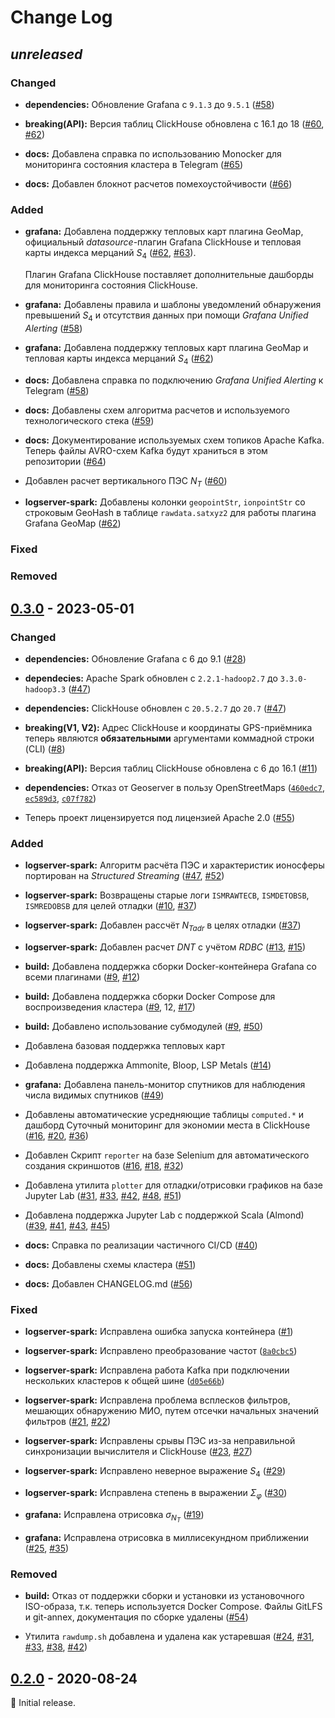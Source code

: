 # Change Log

## _unreleased_

### Changed

- **dependencies:** Обновление Grafana с `9.1.3` до `9.5.1`
  ([#58](https://github.com/mixayloff-dimaaylov/gstma/pull/58))

- **breaking(API):** Версия таблиц ClickHouse обновлена с 16.1 до 18
  ([#60](https://github.com/mixayloff-dimaaylov/gstma/pull/60),
  [#62](https://github.com/mixayloff-dimaaylov/gstma/pull/62))

- **docs:** Добавлена справка по использованию Monocker для мониторинга
  состояния кластера в Telegram
  ([#65](https://github.com/mixayloff-dimaaylov/gstma/pull/65))

- **docs:** Добавлен блокнот расчетов помехоустойчивости
  ([#66](https://github.com/mixayloff-dimaaylov/gstma/pull/66))

### Added

- **grafana:** Добавлена поддержку тепловых карт плагина GeoMap, официальный
  _datasource_-плагин Grafana ClickHouse и тепловая карты индекса мерцаний $S_4$
  ([#62](https://github.com/mixayloff-dimaaylov/gstma/pull/62),
  [#63](https://github.com/mixayloff-dimaaylov/gstma/pull/63)).

  Плагин Grafana ClickHouse поставляет дополнительные дашборды для мониторинга
  состояния ClickHouse.

- **grafana:** Добавлены правила и шаблоны уведомлений обнаружения превышений
  $S_4$ и отсутствия данных при помощи _Grafana Unified Alerting_
  ([#58](https://github.com/mixayloff-dimaaylov/gstma/pull/58))

- **grafana:** Добавлена поддержку тепловых карт плагина GeoMap и тепловая карты
  индекса мерцаний $S_4$
  ([#62](https://github.com/mixayloff-dimaaylov/gstma/pull/62))

- **docs:** Добавлена справка по подключению _Grafana Unified Alerting_ к
  Telegram ([#58](https://github.com/mixayloff-dimaaylov/gstma/pull/58))

- **docs:** Добавлены схем алгоритма расчетов и используемого технологического
  стека ([#59](https://github.com/mixayloff-dimaaylov/gstma/pull/59))

- **docs:** Документирование используемых схем топиков Apache Kafka. Теперь
  файлы AVRO-схем Kafka будут храниться в этом репозитории
  ([#64](https://github.com/mixayloff-dimaaylov/gstma/pull/64))

- Добавлен расчет вертикального ПЭС $N_T$
  ([#60](https://github.com/mixayloff-dimaaylov/gstma/pull/60))

- **logserver-spark:** Добавлены колонки `geopointStr`, `ionpointStr` со
  строковым GeoHash в таблице `rawdata.satxyz2` для работы плагина Grafana
  GeoMap ([#62](https://github.com/mixayloff-dimaaylov/gstma/pull/62))

### Fixed

### Removed

## [0.3.0] - 2023-05-01

### Changed

- **dependencies:** Обновление Grafana с 6 до 9.1
  ([#28](https://github.com/mixayloff-dimaaylov/gstma/pull/28))

- **dependecies:** Apache Spark обновлен с `2.2.1-hadoop2.7` до
  `3.3.0-hadoop3.3`
  ([#47](https://github.com/mixayloff-dimaaylov/gstma/pull/47))

- **dependencies:** ClickHouse обновлен с `20.5.2.7` до `20.7`
  ([#47](https://github.com/mixayloff-dimaaylov/gstma/pull/47))

- **breaking(V1, V2):** Адрес ClickHouse и координаты GPS-приёмника теперь
  являются **обязательными** аргументами коммадной строки (CLI)
  ([#8](https://github.com/mixayloff-dimaaylov/gstma/pull/8))

- **breaking(API):** Версия таблиц ClickHouse обновлена с 6 до 16.1
  ([#11](https://github.com/mixayloff-dimaaylov/gstma/pull/11))

- **dependencies:** Отказ от Geoserver в пользу OpenStreetMaps
  ([`460edc7`](https://github.com/mixayloff-dimaaylov/gstma/commit/460edc7),
  [`ec589d3`](https://github.com/mixayloff-dimaaylov/gstma/commit/ec589d3),
  [`c07f782`](https://github.com/mixayloff-dimaaylov/gstma/commit/c07f782))

- Теперь проект лицензируется под лицензией Apache 2.0
  ([#55](https://github.com/mixayloff-dimaaylov/gstma/pull/55))

### Added

- **logserver-spark:** Алгоритм расчёта ПЭС и характеристик ионосферы портирован
  на _Structured Streaming_
  ([#47](https://github.com/mixayloff-dimaaylov/gstma/pull/47),
  [#52](https://github.com/mixayloff-dimaaylov/gstma/pull/52))

- **logserver-spark:** Возвращены старые логи `ISMRAWTECB`, `ISMDETOBSB`,
  `ISMREDOBSB` для целей отладки
  ([#10](https://github.com/mixayloff-dimaaylov/gstma/pull/10),
  [#37](https://github.com/mixayloff-dimaaylov/gstma/pull/37))

- **logserver-spark:** Добавлен рассчёт $N_{T adr}$ в целях отладки
  ([#37](https://github.com/mixayloff-dimaaylov/gstma/pull/37))

- **logserver-spark:** Добавлен расчет $DNT$ с учётом $RDBC$
  ([#13](https://github.com/mixayloff-dimaaylov/gstma/pull/13),
  [#15](https://github.com/mixayloff-dimaaylov/gstma/pull/15))

- **build:** Добавлена поддержка сборки Docker-контейнера Grafana со всеми
  плагинами ([#9](https://github.com/mixayloff-dimaaylov/gstma/pull/9),
  [#12](https://github.com/mixayloff-dimaaylov/gstma/pull/12))

- **build:** Добавлена поддержка сборки Docker Compose для воспроизведения
  кластера ([#9](https://github.com/mixayloff-dimaaylov/gstma/pull/9), 12,
  [#17](https://github.com/mixayloff-dimaaylov/gstma/pull/17))

- **build:** Добавлено использование субмодулей
  ([#9](https://github.com/mixayloff-dimaaylov/gstma/pull/9),
  [#50](https://github.com/mixayloff-dimaaylov/gstma/pull/50))

- Добавлена базовая поддержка тепловых карт

- Добавлена поддержка Ammonite, Bloop, LSP Metals
  ([#14](https://github.com/mixayloff-dimaaylov/gstma/pull/14))

- **grafana:** Добавлена панель-монитор спутников для наблюдения числа видимых
  спутников ([#49](https://github.com/mixayloff-dimaaylov/gstma/pull/49))

- Добавлены автоматические усредняющие таблицы `computed.*` и дашборд Суточный
  мониторинг для экономии места в ClickHouse
  ([#16](https://github.com/mixayloff-dimaaylov/gstma/pull/16),
  [#20](https://github.com/mixayloff-dimaaylov/gstma/pull/20),
  [#36](https://github.com/mixayloff-dimaaylov/gstma/pull/36))

- Добавлен Скрипт `reporter` на базе Selenium для автоматического создания
  скриншотов ([#16](https://github.com/mixayloff-dimaaylov/gstma/pull/16),
  [#18](https://github.com/mixayloff-dimaaylov/gstma/pull/18),
  [#32](https://github.com/mixayloff-dimaaylov/gstma/pull/32))

- Добавлена утилита `plotter` для отладки/отрисовки графиков на базе Jupyter Lab
  ([#31](https://github.com/mixayloff-dimaaylov/gstma/pull/31),
  [#33](https://github.com/mixayloff-dimaaylov/gstma/pull/33),
  [#42](https://github.com/mixayloff-dimaaylov/gstma/pull/42),
  [#48](https://github.com/mixayloff-dimaaylov/gstma/pull/48),
  [#51](https://github.com/mixayloff-dimaaylov/gstma/pull/51))

- Добавлена поддержка Jupyter Lab с поддержкой Scala (Almond)
  ([#39](https://github.com/mixayloff-dimaaylov/gstma/pull/39),
  [#41](https://github.com/mixayloff-dimaaylov/gstma/pull/41),
  [#43](https://github.com/mixayloff-dimaaylov/gstma/pull/43),
  [#45](https://github.com/mixayloff-dimaaylov/gstma/pull/45))

- **docs:** Справка по реализации частичного CI/CD
  ([#40](https://github.com/mixayloff-dimaaylov/gstma/pull/40))

- **docs:** Добавлены схемы кластера
  ([#51](https://github.com/mixayloff-dimaaylov/gstma/pull/51))

- **docs:** Добавлен CHANGELOG.md
  ([#56](https://github.com/mixayloff-dimaaylov/gstma/pull/56))

### Fixed

- **logserver-spark:** Исправлена ошибка запуска контейнера
  ([#1](https://github.com/mixayloff-dimaaylov/gstma/pull/1))

- **logserver-spark:** Исправлено преобразование частот
  ([`8a0cbc5`](https://github.com/mixayloff-dimaaylov/gstma/commit/8a0cbc5))

- **logserver-spark:** Исправлена работа Kafka при подключении нескольких
  кластеров к общей шине
  ([`d05e66b`](https://github.com/mixayloff-dimaaylov/gstma/commit/d05e66b))

- **logserver-spark:** Исправлена проблема всплесков фильтров, мешающих
  обнаружению МИО, путем отсечки начальных значений фильтров
  ([#21](https://github.com/mixayloff-dimaaylov/gstma/pull/21),
  [#22](https://github.com/mixayloff-dimaaylov/gstma/pull/22))

- **logserver-spark:** Исправлены срывы ПЭС из-за неправильной синхронизации
  вычислителя и ClickHouse
  ([#23](https://github.com/mixayloff-dimaaylov/gstma/pull/23),
  [#27](https://github.com/mixayloff-dimaaylov/gstma/pull/27))

- **logserver-spark:** Исправлено неверное выражение $S_4$
  ([#29](https://github.com/mixayloff-dimaaylov/gstma/pull/29))

- **logserver-spark:** Исправлена степень в выражении $\Sigma_{\varphi}$
  ([#30](https://github.com/mixayloff-dimaaylov/gstma/pull/30))

- **grafana:** Исправлена отрисовка $\sigma_{N_T}$
  ([#19](https://github.com/mixayloff-dimaaylov/gstma/pull/19))

- **grafana:** Исправлена отрисовка в миллисекундном приближении
  ([#25](https://github.com/mixayloff-dimaaylov/gstma/pull/25),
  [#35](https://github.com/mixayloff-dimaaylov/gstma/pull/35))

### Removed

- **build:** Отказ от поддержки сборки и установки из установочного ISO-образа,
  т.к. теперь используется Docker Compose. Файлы GitLFS и git-annex,
  документация по сборке удалены
  ([#54](https://github.com/mixayloff-dimaaylov/gstma/pull/54))

- Утилита `rawdump.sh` добавлена и удалена как устаревшая
  ([#24](https://github.com/mixayloff-dimaaylov/gstma/pull/24),
  [#31](https://github.com/mixayloff-dimaaylov/gstma/pull/31),
  [#33](https://github.com/mixayloff-dimaaylov/gstma/pull/33),
  [#38](https://github.com/mixayloff-dimaaylov/gstma/pull/38),
  [#42](https://github.com/mixayloff-dimaaylov/gstma/pull/42))

## [0.2.0] - 2020-08-24

:seedling: Initial release.

[0.3.0]: https://github.com/mixayloff-dimaaylov/gstma/releases/tag/0.3.0
[0.2.0]: https://github.com/mixayloff-dimaaylov/gstma/releases/tag/0.2.0
